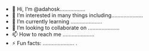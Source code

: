 - 👋 Hi, I’m @adahosk.................
- 👀 I’m interested in many things including.....................
- 🌱 I’m currently learning .....................
- 💞️ I’m looking to collaborate on .....................
- 📫 How to reach me .....................
- ⚡ Fun facts: .....................
.
<!---
adahosk/adahosk is a ✨ special ✨ repository because its `README.md` (this file) appears on your GitHub profile.
You can click the Preview link to take a look at your changes.
--->
